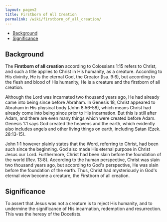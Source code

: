 ```yaml
---
layout: pagev2
title: Firstborn of All Creation
permalink: /wiki/firstborn_of_all_creation/
---
```

- [Background](#background)
- [Significance](#significance)

## Background

The **Firstborn of all creation** according to Colossians 1:15 refers to Christ, and such a title applies to Christ in His humanity, as a creature. According to His divinity, He is the eternal God, the Creator (Isa. 9:6), but according to the flesh and blood of His humanity, He is a creature and the firstborn of all creation.

Although the Lord was incarnated two thousand years ago, He had already came into being since before Abraham. In Genesis 18, Christ appeared to Abraham in His physical body (John 8:56-58), which means Christ had already come into being since prior to His incarnation. But this is still after Adam, and there are even many things which were created before Adam. Genesis 1:1 says God created the heavens and the earth, which evidently also includes angels and other living things on earth, including Satan (Ezek. 28:13-15). 

John 1:1 however plainly states that the Word, referring to Christ, had been such since the beginning. God also made His eternal purpose in Christ Jesus our Lord. Furthermore, Christ had been slain before the foundation of the world (Rev. 13:8). According to the human perspective, Christ was slain two thousand years ago, but according to God's perspective, He was slain before the foundation of the earth. Thus, Christ had mysteriously in God's eternal view become a creature, the Firstborn of all creation.

## Significance

To assert that Jesus was not a creature is to reject His humanity, and to undermine the significance of His incarnation, redemption and resurrection. This was the heresy of the Docetists. 
